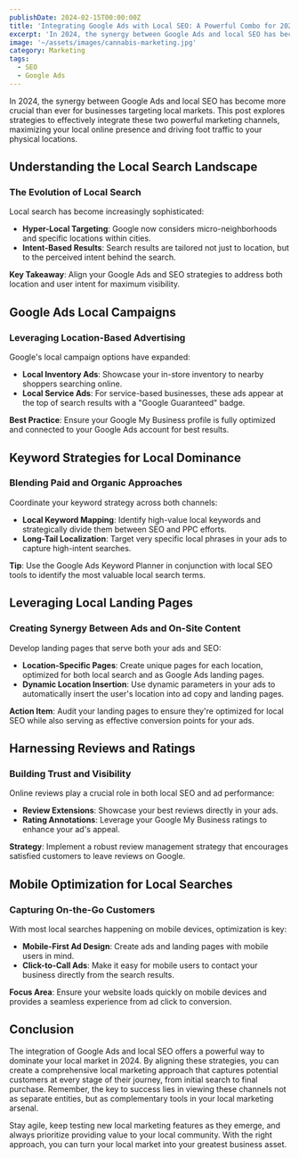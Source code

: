 ```yaml
---
publishDate: 2024-02-15T00:00:00Z
title: 'Integrating Google Ads with Local SEO: A Powerful Combo for 2024'
excerpt: 'In 2024, the synergy between Google Ads and local SEO has become more crucial than ever for businesses targeting local markets.'
image: '~/assets/images/cannabis-marketing.jpg'
category: Marketing
tags:
  - SEO
  - Google Ads
---
```


In 2024, the synergy between Google Ads and local SEO has become more crucial than ever for businesses targeting local markets. This post explores strategies to effectively integrate these two powerful marketing channels, maximizing your local online presence and driving foot traffic to your physical locations.

## Understanding the Local Search Landscape

### The Evolution of Local Search

Local search has become increasingly sophisticated:

- **Hyper-Local Targeting**: Google now considers micro-neighborhoods and specific locations within cities.
- **Intent-Based Results**: Search results are tailored not just to location, but to the perceived intent behind the search.

**Key Takeaway**: Align your Google Ads and SEO strategies to address both location and user intent for maximum visibility.

## Google Ads Local Campaigns

### Leveraging Location-Based Advertising

Google's local campaign options have expanded:

- **Local Inventory Ads**: Showcase your in-store inventory to nearby shoppers searching online.
- **Local Service Ads**: For service-based businesses, these ads appear at the top of search results with a "Google Guaranteed" badge.

**Best Practice**: Ensure your Google My Business profile is fully optimized and connected to your Google Ads account for best results.

## Keyword Strategies for Local Dominance

### Blending Paid and Organic Approaches

Coordinate your keyword strategy across both channels:

- **Local Keyword Mapping**: Identify high-value local keywords and strategically divide them between SEO and PPC efforts.
- **Long-Tail Localization**: Target very specific local phrases in your ads to capture high-intent searches.

**Tip**: Use the Google Ads Keyword Planner in conjunction with local SEO tools to identify the most valuable local search terms.

## Leveraging Local Landing Pages

### Creating Synergy Between Ads and On-Site Content

Develop landing pages that serve both your ads and SEO:

- **Location-Specific Pages**: Create unique pages for each location, optimized for both local search and as Google Ads landing pages.
- **Dynamic Location Insertion**: Use dynamic parameters in your ads to automatically insert the user's location into ad copy and landing pages.

**Action Item**: Audit your landing pages to ensure they're optimized for local SEO while also serving as effective conversion points for your ads.

## Harnessing Reviews and Ratings

### Building Trust and Visibility

Online reviews play a crucial role in both local SEO and ad performance:

- **Review Extensions**: Showcase your best reviews directly in your ads.
- **Rating Annotations**: Leverage your Google My Business ratings to enhance your ad's appeal.

**Strategy**: Implement a robust review management strategy that encourages satisfied customers to leave reviews on Google.

## Mobile Optimization for Local Searches

### Capturing On-the-Go Customers

With most local searches happening on mobile devices, optimization is key:

- **Mobile-First Ad Design**: Create ads and landing pages with mobile users in mind.
- **Click-to-Call Ads**: Make it easy for mobile users to contact your business directly from the search results.

**Focus Area**: Ensure your website loads quickly on mobile devices and provides a seamless experience from ad click to conversion.

## Conclusion

The integration of Google Ads and local SEO offers a powerful way to dominate your local market in 2024. By aligning these strategies, you can create a comprehensive local marketing approach that captures potential customers at every stage of their journey, from initial search to final purchase. Remember, the key to success lies in viewing these channels not as separate entities, but as complementary tools in your local marketing arsenal.

Stay agile, keep testing new local marketing features as they emerge, and always prioritize providing value to your local community. With the right approach, you can turn your local market into your greatest business asset.
